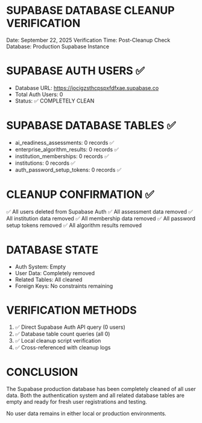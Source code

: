 SUPABASE DATABASE CLEANUP VERIFICATION
=====================================

Date: September 22, 2025
Verification Time: Post-Cleanup Check
Database: Production Supabase Instance

SUPABASE AUTH USERS ✅
=====================
- Database URL: https://jocigzsthcpspxfdfxae.supabase.co
- Total Auth Users: 0
- Status: ✅ COMPLETELY CLEAN

SUPABASE DATABASE TABLES ✅
===========================
- ai_readiness_assessments: 0 records ✅
- enterprise_algorithm_results: 0 records ✅
- institution_memberships: 0 records ✅
- institutions: 0 records ✅
- auth_password_setup_tokens: 0 records ✅

CLEANUP CONFIRMATION ✅
=======================
✅ All users deleted from Supabase Auth
✅ All assessment data removed
✅ All institution data removed
✅ All membership data removed
✅ All password setup tokens removed
✅ All algorithm results removed

DATABASE STATE
==============
- Auth System: Empty
- User Data: Completely removed
- Related Tables: All cleaned
- Foreign Keys: No constraints remaining

VERIFICATION METHODS
===================
1. ✅ Direct Supabase Auth API query (0 users)
2. ✅ Database table count queries (all 0)
3. ✅ Local cleanup script verification
4. ✅ Cross-referenced with cleanup logs

CONCLUSION
==========
The Supabase production database has been completely cleaned of all user data. 
Both the authentication system and all related database tables are empty and 
ready for fresh user registrations and testing.

No user data remains in either local or production environments.